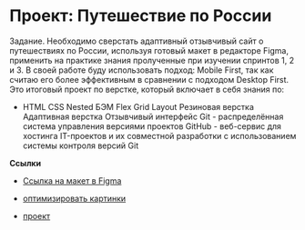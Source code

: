 # Проект: Путешествие по России

Задание. Необходимо сверстать адаптивный отзывчивый сайт о путешествиях по России, используя готовый макет в редакторе Figma, применить на практике знания пролученные при изучении спринтов 1, 2 и 3.
В своей работе буду использовать подход: Mobile First, так как считаю его более эффективным в сравнении с подходом Desktop First.
Это итоговый проект по верстке, который включает в себя знания по:
* HTML
CSS
Nested БЭМ
Flex
Grid Layout
Резиновая верстка
Адаптивная верстка
Отзывчивый интерфейс
Git - распределённая система управления версиями проектов
GitHub - веб-сервис для хостинга IT-проектов и их совместной разработки с использованием системы контроля версий Git

**Ссылки**

* [Ссылка на макет в Figma](https://www.figma.com/file/5S2WSbEFL6awjVWJ0NWL8Q/Sprint-3_-Russia-_-desktop-mobile?node-id=28503%3A0)

* [оптимизировать картинки](https://tinypng.com/)
* [проект](https://github.com/Belyakov87/russian-travel)

